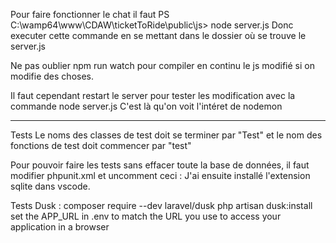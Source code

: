 Pour faire fonctionner le chat il faut
PS C:\wamp64\www\CDAW\ticketToRide\public\js> node server.js
Donc executer cette commande en se mettant dans le dossier où se trouve le server.js

Ne pas oublier npm run watch pour compiler en continu le js modifié si on modifie des choses.

Il faut cependant restart le server pour tester les modification avec la commande node server.js
C'est là qu'on voit l'intéret de nodemon

---------------------
Tests
Le noms des classes de test doit se terminer par "Test" et le nom des fonctions de test doit commencer par "test"

Pour pouvoir faire les tests sans effacer toute la base de données, il faut modifier phpunit.xml et uncomment ceci :
        <server name="DB_CONNECTION" value="sqlite"/>
        <server name="DB_DATABASE" value=":memory:"/>
J'ai ensuite installé l'extension sqlite dans vscode.

Tests Dusk :
composer require --dev laravel/dusk
php artisan dusk:install
set the APP_URL in .env to match the URL you use to access your application in a browser